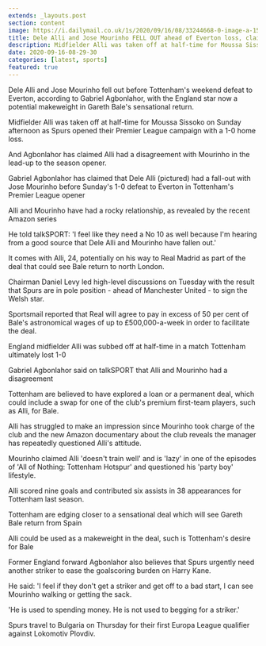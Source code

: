 ```yaml
---
extends: _layouts.post
section: content
image: https://i.dailymail.co.uk/1s/2020/09/16/08/33244668-0-image-a-15_1600241265013.jpg 
title: Dele Alli and Jose Mourinho FELL OUT ahead of Everton loss, claims Gabriel Agbonlahor 
description: Midfielder Alli was taken off at half-time for Moussa Sissoko on Sunday afternoon as Spurs opened their Premier League campaign with a 1-0 home loss. 
date: 2020-09-16-08-29-30 
categories: [latest, sports] 
featured: true 
--- 
```

Dele Alli and Jose Mourinho fell out before Tottenham's weekend defeat to Everton, according to Gabriel Agbonlahor, with the England star now a potential makeweight in Gareth Bale's sensational return.

Midfielder Alli was taken off at half-time for Moussa Sissoko on Sunday afternoon as Spurs opened their Premier League campaign with a 1-0 home loss.

And Agbonlahor has claimed Alli had a disagreement with Mourinho in the lead-up to the season opener.

Gabriel Agbonlahor has claimed that Dele Alli (pictured) had a fall-out with Jose Mourinho before Sunday's 1-0 defeat to Everton in Tottenham's Premier League opener

Alli and Mourinho have had a rocky relationship, as revealed by the recent Amazon series

He told talkSPORT: 'I feel like they need a No 10 as well because I'm hearing from a good source that Dele Alli and Mourinho have fallen out.'

It comes with Alli, 24, potentially on his way to Real Madrid as part of the deal that could see Bale return to north London.

Chairman Daniel Levy led high-level discussions on Tuesday with the result that Spurs are in pole position - ahead of Manchester United - to sign the Welsh star.

Sportsmail reported that Real will agree to pay in excess of 50 per cent of Bale's astronomical wages of up to £500,000-a-week in order to facilitate the deal.

England midfielder Alli was subbed off at half-time in a match Tottenham ultimately lost 1-0

Gabriel Agbonlahor said on talkSPORT that Alli and Mourinho had a disagreement

Tottenham are believed to have explored a loan or a permanent deal, which could include a swap for one of the club's premium first-team players, such as Alli, for Bale.

Alli has struggled to make an impression since Mourinho took charge of the club and the new Amazon documentary about the club reveals the manager has repeatedly questioned Alli's attitude.

Mourinho claimed Alli 'doesn't train well' and is 'lazy' in one of the episodes of 'All of Nothing: Tottenham Hotspur' and questioned his 'party boy' lifestyle.

Alli scored nine goals and contributed six assists in 38 appearances for Tottenham last season.

Tottenham are edging closer to a sensational deal which will see Gareth Bale return from Spain

Alli could be used as a makeweight in the deal, such is Tottenham's desire for Bale

Former England forward Agbonlahor also believes that Spurs urgently need another striker to ease the goalscoring burden on Harry Kane.

He said: 'I feel if they don't get a striker and get off to a bad start, I can see Mourinho walking or getting the sack.

'He is used to spending money. He is not used to begging for a striker.'

Spurs travel to Bulgaria on Thursday for their first Europa League qualifier against Lokomotiv Plovdiv.

